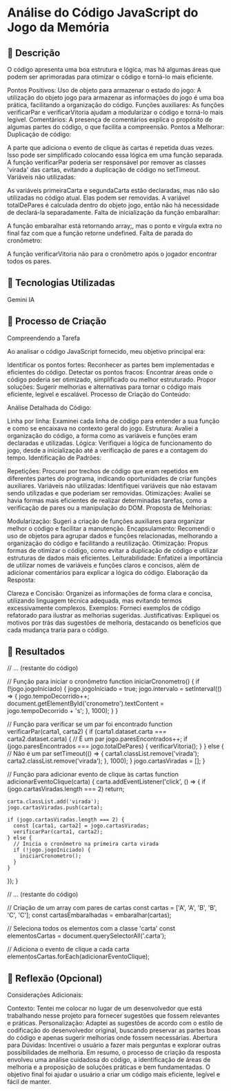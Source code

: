 # Análise do Código JavaScript do Jogo da Memória

## 📒 Descrição
O código apresenta uma boa estrutura e lógica, mas há algumas áreas que podem ser aprimoradas para otimizar o código e torná-lo mais eficiente.

Pontos Positivos:
Uso de objeto para armazenar o estado do jogo: A utilização do objeto jogo para armazenar as informações do jogo é uma boa prática, facilitando a organização do código.
Funções auxiliares: As funções verificarPar e verificarVitoria ajudam a modularizar o código e torná-lo mais legível.
Comentários: A presença de comentários explica o propósito de algumas partes do código, o que facilita a compreensão.
Pontos a Melhorar:
Duplicação de código:

A parte que adiciona o evento de clique às cartas é repetida duas vezes. Isso pode ser simplificado colocando essa lógica em uma função separada.
A função verificarPar poderia ser responsável por remover as classes 'virada' das cartas, evitando a duplicação de código no setTimeout.
Variáveis não utilizadas:

As variáveis primeiraCarta e segundaCarta estão declaradas, mas não são utilizadas no código atual. Elas podem ser removidas.
A variável totalDePares é calculada dentro do objeto jogo, então não há necessidade de declará-la separadamente.
Falta de inicialização da função embaralhar:

A função embaralhar está retornando array;, mas o ponto e vírgula extra no final faz com que a função retorne undefined.
Falta de parada do cronômetro:

A função verificarVitoria não para o cronômetro após o jogador encontrar todos os pares.

## 🤖 Tecnologias Utilizadas
Gemini IA

## 🧐 Processo de Criação
Compreendendo a Tarefa

Ao analisar o código JavaScript fornecido, meu objetivo principal era:

Identificar os pontos fortes: Reconhecer as partes bem implementadas e eficientes do código.
Detectar os pontos fracos: Encontrar áreas onde o código poderia ser otimizado, simplificado ou melhor estruturado.
Propor soluções: Sugerir melhorias e alternativas para tornar o código mais eficiente, legível e escalável.
Processo de Criação do Conteúdo:

Análise Detalhada do Código:

Linha por linha: Examinei cada linha de código para entender a sua função e como se encaixava no contexto geral do jogo.
Estrutura: Avaliei a organização do código, a forma como as variáveis e funções eram declaradas e utilizadas.
Lógica: Verifiquei a lógica de funcionamento do jogo, desde a inicialização até a verificação de pares e a contagem do tempo.
Identificação de Padrões:

Repetições: Procurei por trechos de código que eram repetidos em diferentes partes do programa, indicando oportunidades de criar funções auxiliares.
Variáveis não utilizadas: Identifiquei variáveis que não estavam sendo utilizadas e que poderiam ser removidas.
Otimizações: Avaliei se havia formas mais eficientes de realizar determinadas tarefas, como a verificação de pares ou a manipulação do DOM.
Proposta de Melhorias:

Modularização: Sugeri a criação de funções auxiliares para organizar melhor o código e facilitar a manutenção.
Encapsulamento: Recomendi o uso de objetos para agrupar dados e funções relacionadas, melhorando a organização do código e facilitando a reutilização.
Otimização: Propus formas de otimizar o código, como evitar a duplicação de código e utilizar estruturas de dados mais eficientes.
Leiturabilidade: Enfatizei a importância de utilizar nomes de variáveis e funções claros e concisos, além de adicionar comentários para explicar a lógica do código.
Elaboração da Resposta:

Clareza e Concisão: Organizei as informações de forma clara e concisa, utilizando linguagem técnica adequada, mas evitando termos excessivamente complexos.
Exemplos: Forneci exemplos de código refatorado para ilustrar as melhorias sugeridas.
Justificativas: Expliquei os motivos por trás das sugestões de melhoria, destacando os benefícios que cada mudança traria para o código.

## 🚀 Resultados

// ... (restante do código)

// Função para iniciar o cronômetro
function iniciarCronometro() {
  if (!jogo.jogoIniciado) {
    jogo.jogoIniciado = true;
    jogo.intervalo = setInterval(() => {
      jogo.tempoDecorrido++;
      document.getElementById('cronometro').textContent = jogo.tempoDecorrido + 's';
    }, 1000);
  }
}

// Função para verificar se um par foi encontrado
function verificarPar(carta1, carta2) {
  if (carta1.dataset.carta === carta2.dataset.carta) {
    // É um par
    jogo.paresEncontrados++;
    if (jogo.paresEncontrados === jogo.totalDePares) {
      verificarVitoria();
    }
  } else {
    // Não é um par
    setTimeout(() => {
      carta1.classList.remove('virada');
      carta2.classList.remove('virada');
    }, 1000);
  }
  jogo.cartasViradas = [];
}

// Função para adicionar evento de clique às cartas
function adicionarEventoClique(carta) {
  carta.addEventListener('click', () => {
    if (jogo.cartasViradas.length === 2) return;

    carta.classList.add('virada');
    jogo.cartasViradas.push(carta);

    if (jogo.cartasViradas.length === 2) {
      const [carta1, carta2] = jogo.cartasViradas;
      verificarPar(carta1, carta2);
    } else {
      // Inicia o cronômetro na primeira carta virada
      if (!jogo.jogoIniciado) {
        iniciarCronometro();
      }
    }
  });
}

// ... (restante do código)

// Criação de um array com pares de cartas
const cartas = ['A', 'A', 'B', 'B', 'C', 'C'];
const cartasEmbaralhadas = embaralhar(cartas);

// Seleciona todos os elementos com a classe 'carta'
const elementosCartas = document.querySelectorAll('.carta');

// Adiciona o evento de clique a cada carta
elementosCartas.forEach(adicionarEventoClique);

## 💭 Reflexão (Opcional)
Considerações Adicionais:

Contexto: Tentei me colocar no lugar de um desenvolvedor que está trabalhando nesse projeto para fornecer sugestões que fossem relevantes e práticas.
Personalização: Adaptei as sugestões de acordo com o estilo de codificação do desenvolvedor original, buscando preservar as partes boas do código e apenas sugerir melhorias onde fossem necessárias.
Abertura para Dúvidas: Incentivei o usuário a fazer mais perguntas e explorar outras possibilidades de melhoria.
Em resumo, o processo de criação da resposta envolveu uma análise cuidadosa do código, a identificação de áreas de melhoria e a proposição de soluções práticas e bem fundamentadas. O objetivo final foi ajudar o usuário a criar um código mais eficiente, legível e fácil de manter.
